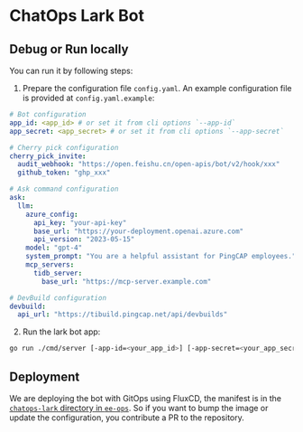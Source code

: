 # ChatOps Lark Bot

## Debug or Run locally

You can run it by following steps:

1. Prepare the configuration file `config.yaml`. An example configuration file is provided at `config.yaml.example`:
  ```yaml
  # Bot configuration
  app_id: <app_id> # or set it from cli options `--app-id`
  app_secret: <app_secret> # or set it from cli options `--app-secret`

  # Cherry pick configuration
  cherry_pick_invite:
    audit_webhook: "https://open.feishu.cn/open-apis/bot/v2/hook/xxx"
    github_token: "ghp_xxx"

  # Ask command configuration
  ask:
    llm:
      azure_config:
        api_key: "your-api-key"
        base_url: "https://your-deployment.openai.azure.com"
        api_version: "2023-05-15"
      model: "gpt-4"
      system_prompt: "You are a helpful assistant for PingCAP employees."
      mcp_servers:
        tidb_server:
          base_url: "https://mcp-server.example.com"

  # DevBuild configuration
  devbuild:
    api_url: "https://tibuild.pingcap.net/api/devbuilds"
  ```

2. Run the lark bot app:
  ```bash
  go run ./cmd/server [-app-id=<your_app_id>] [-app-secret=<your_app_secret>]
  ```

## Deployment

We are deploying the bot with GitOps using FluxCD, the manifest is in the [`chatops-lark` directory in `ee-ops`](https://github.com/PingCAP-QE/ee-ops/tree/main/apps/prod/chatops-lark).
So if you want to bump the image or update the configuration, you contribute a PR to the repository.
